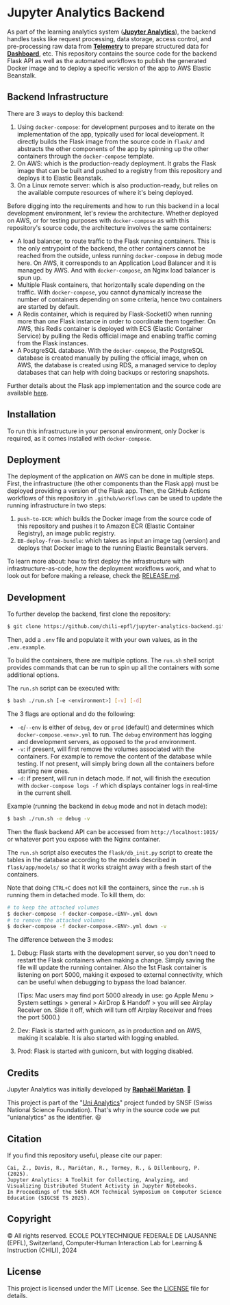 # Jupyter Analytics Backend

As part of the learning analytics system ([**Jupyter Analytics**](https://github.com/chili-epfl/jupyter-analytics)), the backend handles tasks like request processing, data storage, access control, and pre-processing raw data from [**Telemetry**](https://github.com/chili-epfl/jupyter-analytics-telemetry) to prepare structured data for [**Dashboard**](https://github.com/chili-epfl/jupyter-analytics-dashboard), etc. This repository contains the source code for the backend Flask API as well as the automated workflows to publish the generated Docker image and to deploy a specific version of the app to AWS Elastic Beanstalk.

## Backend Infrastructure

There are 3 ways to deploy this backend:

1. Using `docker-compose`: for development purposes and to iterate on the implementation of the app, typically used for local development. It directly builds the Flask image from the source code in `flask/` and abstracts the other components of the app by spinning up the other containers through the `docker-compose` template.
2. On AWS: which is the production-ready deployment. It grabs the Flask image that can be built and pushed to a registry from this repository and deploys it to Elastic Beanstalk.
3. On a Linux remote server: which is also production-ready, but relies on the available compute resources of where it's being deployed.

Before digging into the requirements and how to run this backend in a local development environment, let's review the architecture. Whether deployed on AWS, or for testing purposes with `docker-compose` as with this repository's source code, the architecture involves the same containers:

- A load balancer, to route traffic to the Flask running containers. This is the only entrypoint of the backend, the other containers cannot be reached from the outside, unless running `docker-compose` in debug mode here. On AWS, it corresponds to an Application Load Balancer and it is managed by AWS. And with `docker-compose`, an Nginx load balancer is spun up.
- Multiple Flask containers, that horizontally scale depending on the traffic. With `docker-compose`, you cannot dynamically increase the number of containers depending on some criteria, hence two containers are started by default.
- A Redis container, which is required by Flask-SocketIO when running more than one Flask instance in order to coordinate them together. On AWS, this Redis container is deployed with ECS (Elastic Container Service) by pulling the Redis official image and enabling traffic coming from the Flask instances.
- A PostgreSQL database. With the `docker-compose`, the PostgreSQL database is created manually by pulling the official image, when on AWS, the database is created using RDS, a managed service to deploy databases that can help with doing backups or restoring snapshots.

Further details about the Flask app implementation and the source code are available <a href="./flask/README.md">here</a>.

## Installation

To run this infrastructure in your personal environment, only Docker is required, as it comes installed with `docker-compose`.

## Deployment

The deployment of the application on AWS can be done in multiple steps. First, the infrastructure (the other components than the Flask app) must be deployed providing a version of the Flask app. Then, the GitHub Actions workflows of this repository in `.github/workflows` can be used to update the running infrastructure in two steps:

1. `push-to-ECR`: which builds the Docker image from the source code of this repository and pushes it to Amazon ECR (Elastic Container Registry), an image public registry.
2. `EB-deploy-from-bundle`: which takes as input an image tag (version) and deploys that Docker image to the running Elastic Beanstalk servers.

To learn more about: how to first deploy the infrastructure with infrastructure-as-code, how the deployment workflows work, and what to look out for before making a release, check the <a href="./RELEASE.md">RELEASE.md</a>.

## Development

To further develop the backend, first clone the repository:

```sh
$ git clone https://github.com/chili-epfl/jupyter-analytics-backend.git
```

Then, add a `.env` file and populate it with your own values, as in the `.env.example`.

To build the containers, there are multiple options. The `run.sh` shell script provides commands that can be run to spin up all the containers with some additional options.

The `run.sh` script can be executed with:

```sh
$ bash ./run.sh [-e <environment>] [-v] [-d]
```

The 3 flags are optional and do the following:

- `-e`/`--env` is either of `debug`, `dev` or `prod` (default) and determines which `docker-compose.<env>.yml` to run. The `debug` environment has logging and development servers, as opposed to the `prod` environment.
- `-v`: if present, will first remove the volumes associated with the containers. For example to remove the content of the database while testing. If not present, will simply bring down all the containers before starting new ones.
- `-d`: if present, will run in detach mode. If not, will finish the execution with `docker-compose logs -f` which displays container logs in real-time in the current shell.

Example (running the backend in `debug` mode and not in detach mode):

```sh
$ bash ./run.sh -e debug -v
```

Then the flask backend API can be accessed from `http://localhost:1015/` or whatever port you expose with the Nginx container.

The `run.sh` script also executes the `flask/db_init.py` script to create the tables in the database according to the models described in `flask/app/models/` so that it works straight away with a fresh start of the containers.

Note that doing `CTRL+C` does not kill the containers, since the `run.sh` is running them in detached mode. To kill them, do:

```sh
# to keep the attached volumes
$ docker-compose -f docker-compose.<ENV>.yml down
# to remove the attached volumes
$ docker-compose -f docker-compose.<ENV>.yml down -v
```

The difference between the 3 modes:

1. Debug: Flask starts with the development server, so you don't need to restart the Flask containers when making a change. Simply saving the file will update the running container. Also the 1st Flask container is listening on port 5000, making it exposed to external connectivity, which can be useful when debugging to bypass the load balancer.

    (Tips: Mac users may find port 5000 already in use: go Apple Menu > System settings > general > AirDrop & Handoff > you will see Airplay Receiver on. Slide it off, which will turn off Airplay Receiver and frees the port 5000.)

2. Dev: Flask is started with gunicorn, as in production and on AWS, making it scalable. It is also started with logging enabled.

3. Prod: Flask is started with gunicorn, but with logging disabled.

## Credits

Jupyter Analytics was initially developed by [**Raphaël Mariétan**](https://github.com/Rmarieta). 🎉

This project is part of the "[Uni Analytics](https://data.snf.ch/grants/grant/187534)" project funded by SNSF (Swiss National Science Foundation). That's why in the source code we put "unianalytics" as the identifier. 😃

## Citation
If you find this repository useful, please cite our paper:
```
Cai, Z., Davis, R., Mariétan, R., Tormey, R., & Dillenbourg, P. (2025).
Jupyter Analytics: A Toolkit for Collecting, Analyzing, and Visualizing Distributed Student Activity in Jupyter Notebooks.
In Proceedings of the 56th ACM Technical Symposium on Computer Science Education (SIGCSE TS 2025).
```

## Copyright
© All rights reserved. ECOLE POLYTECHNIQUE FEDERALE DE LAUSANNE (EPFL), Switzerland, Computer-Human Interaction Lab for Learning & Instruction (CHILI), 2024

## License
This project is licensed under the MIT License. See the [LICENSE](https://github.com/chili-epfl/jupyter-analytics-backend/blob/main/LICENSE) file for details.